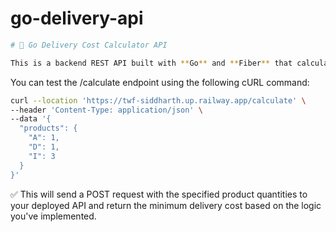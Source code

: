 # go-delivery-api

```sh
# 🚚 Go Delivery Cost Calculator API

This is a backend REST API built with **Go** and **Fiber** that calculates the **minimum delivery cost** of transporting a set of products from multiple distribution centers (`C1`, `C2`, `C3`) to a common destination (`L1`). It considers product weights, inter-location distances, and delivery cost brackets.


```

You can test the /calculate endpoint using the following cURL command:
```sh
curl --location 'https://twf-siddharth.up.railway.app/calculate' \
--header 'Content-Type: application/json' \
--data '{
  "products": {
    "A": 1,
    "D": 1,
    "I": 3
  }
}'
```
✅ This will send a POST request with the specified product quantities to your deployed API and return the minimum delivery cost based on the logic you've implemented.
